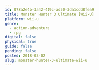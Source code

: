 ```yaml
---
id: 078a2e4b-3a42-419c-ad50-3da1cdd8fea9
title: Monster Hunter 3 Ultimate [Wii-U]
platform: wii-u
genre:
  - action-adventure
  - rpg
digital: false
physical: true
guide: false
pending: false
posted: 2018-03-02
slug: monster-hunter-3-ultimate-wii-u
---
```

